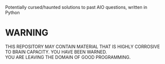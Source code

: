 Potentially cursed/haunted solutions to past AIO questions, written in Python

# WARNING
THIS REPOSITORY MAY CONTAIN MATERIAL THAT IS HIGHLY CORROSIVE TO BRAIN CAPACITY. YOU HAVE BEEN WARNED. \
YOU ARE LEAVING THE DOMAIN OF GOOD PROGRAMMING.
